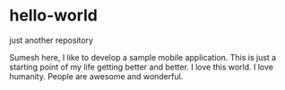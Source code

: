 # hello-world
just another repository

Sumesh here, I like to develop a sample mobile application.
This is just a starting point of my life getting better and better.
I love this world. I love humanity. People are awesome and wonderful.
